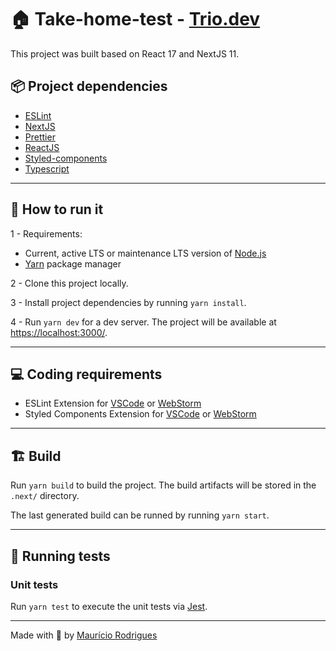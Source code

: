 # 🏠 **Take-home-test - [Trio.dev](trio.dev)**

This project was built based on React 17 and NextJS 11.

## 📦 Project dependencies

* [ESLint](https://eslint.org/)
* [NextJS](https://github.com/isaachinman/next-i18next)
* [Prettier](https://prettier.io/)
* [ReactJS](https://pt-br.reactjs.org/)
* [Styled-components](https://styled-components.com/)
* [Typescript](https://www.typescriptlang.org/)

---

## 🏃 How to run it

1 - Requirements:

* Current, active LTS or maintenance LTS version of [Node.js](https://nodejs.org/en/download/)
* [Yarn](https://yarnpkg.com/) package manager

2 - Clone this project locally.

3 - Install project dependencies by running `yarn install`.

4 - Run `yarn dev` for a dev server. The project will be available at [https://localhost:3000/](https://localhost:3000/).

---

## 💻 Coding requirements

* ESLint Extension for [VSCode](https://marketplace.visualstudio.com/items?itemName=dbaeumer.vscode-eslint) or [WebStorm](https://www.jetbrains.com/help/webstorm/eslint.html)
* Styled Components Extension for [VSCode](https://marketplace.visualstudio.com/items?itemName=jpoissonnier.vscode-styled-components) or [WebStorm](https://plugins.jetbrains.com/plugin/9997-styled-components--styled-jsx)

---

## 🏗 Build

Run `yarn build` to build the project. The build artifacts will be stored in the `.next/` directory.

The last generated build can be runned by running `yarn start`.

---

## 🧪 Running tests

### Unit tests

Run `yarn test` to execute the unit tests via [Jest](https://jestjs.io/docs/en/getting-started.html).

---

Made with 💖 by [Maurício Rodrigues](mrodrigues.dev)
